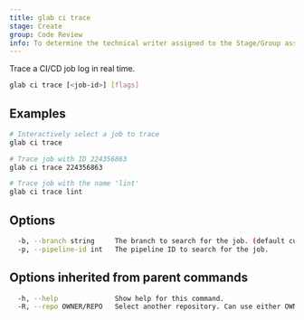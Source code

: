```yaml
---
title: glab ci trace
stage: Create
group: Code Review
info: To determine the technical writer assigned to the Stage/Group associated with this page, see https://about.gitlab.com/handbook/product/ux/technical-writing/#assignments
---
```


<!--
This documentation is auto generated by a script.
Please do not edit this file directly. Run `make gen-docs` instead.
-->

Trace a CI/CD job log in real time.

```bash twoslash title="Terminal"
glab ci trace [<job-id>] [flags]
```

## Examples

```bash twoslash title="Terminal"
# Interactively select a job to trace
glab ci trace

# Trace job with ID 224356863
glab ci trace 224356863

# Trace job with the name 'lint'
glab ci trace lint
```

## Options

```bash twoslash title="Terminal"
  -b, --branch string     The branch to search for the job. (default current branch)
  -p, --pipeline-id int   The pipeline ID to search for the job.
```

## Options inherited from parent commands

```bash twoslash title="Terminal"
  -h, --help              Show help for this command.
  -R, --repo OWNER/REPO   Select another repository. Can use either OWNER/REPO or `GROUP/NAMESPACE/REPO` format. Also accepts full URL or Git URL.
```
